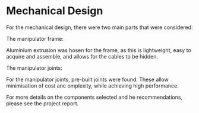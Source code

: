# Mechanical Design
For the mechanical design, there were two main parts that were considered:

The manipulator frame:

Aluminium extrusion was hosen for the frame, as this is lightweight, easy to acquire and assemble, and allows for the cables to be hidden.

The manipulator joints:

For the manipulator joints, pre-built joints were found.
These allow minimisation of cost anc omplexity, while achieving high performance.

For more details on the components selected and he recommendations, please see the project report.

